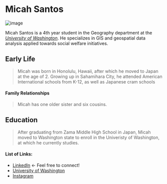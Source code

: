 # Micah Santos
![image](https://media.licdn.com/dms/image/v2/D4E03AQGmc886liL_zg/profile-displayphoto-shrink_800_800/profile-displayphoto-shrink_800_800/0/1718402312520?e=1762387200&v=beta&t=py3phVFNyh8X7cuWJfq-PWwqC3T_Q0y_ZHy5Wa2VRd0)

Micah Santos is a 4th year student in the Geography department at the [*University of Washington*]('https://www.washington.edu/'). He specializes in GIS and geospatial data analysis applied towards social welfare initiatives. 

## Early Life
>Micah was born in Honolulu, Hawaii, after which he moved to Japan at the age of 2. Growing up in Sahamihara City, he attended American International schools from K-12, as well as Japanese cram schools

#### Family Relationships
>Micah has one older sister and six cousins. 

## Education
>After graduating from Zama Middle High School in Japan, Micah moved to Washington state to enroll in the Univeristy of Washington, at which he currently studies. 

#### List of Links: 
- [LinkedIn]("www.linkedin.com/in/micah-santos-376939302") <- Feel free to connect!
- [University of Washington]("https://www.washington.edu/")
- [Instagram]("https://www.instagram.com/micahminoru_1864/?hl=en")
